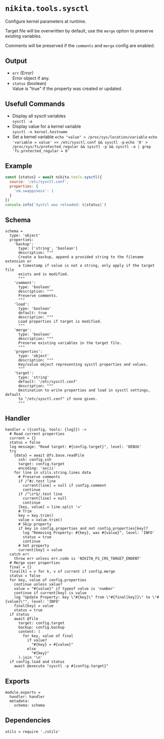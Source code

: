 
# `nikita.tools.sysctl`

Configure kernel parameters at runtime.

Target file will be overwritten by default, use the `merge` option to preserve existing variables.

Comments will be preserved if the `comments` and `merge` config are enabled.

## Output

* `err` (Error)   
  Error object if any.   
* `status`  (boolean)   
  Value is "true" if the property was created or updated.

## Usefull Commands

* Display all sysctl variables   
  `sysctl -a`
* Display value for a kernel variable   
  `sysctl -n kernel.hostname`
* Set a kernel variable
  `echo "value" > /proc/sys/location/variable`
  `echo 'variable = value' >> /etc/sysctl.conf && sysctl -p`
  `echo '0' > /proc/sys/fs/protected_regular && sysctl -p && sysctl -a | grep 'fs.protected_regular = 0'`

## Example

```js
const {status} = await nikita.tools.sysctl({
  source: '/etc/sysctl.conf',
  properties: {
    'vm.swappiness': 1
  }
})
console.info(`Systcl was reloaded: ${status}`)
```

## Schema

    schema =
      type: 'object'
      properties:
        'backup':
          type: ['string', 'boolean']
          description: """
          Create a backup, append a provided string to the filename extension or
          a timestamp if value is not a string, only apply if the target file
          exists and is modified.
          """
        'comment':
          type: 'boolean'
          description: """
          Preserve comments.
          """
        'load':
          type: 'boolean'
          default: true
          description: """
          Load properties if target is modified.
          """
        'merge':
          type: 'boolean'
          description: """
          Preserve existing variables in the target file.
          """
        'properties':
          type: 'object'
          description: """
          Key/value object representing sysctl properties and values.
          """
        'target':
          type: 'string'
          default: '/etc/sysctl.conf'
          description: """
          Destination to write properties and load in sysctl settings, default
          to "/etc/sysctl.conf" if none given.
          """

## Handler

    handler = ({config, tools: {log}}) ->
      # Read current properties
      current = {}
      status = false
      log message: "Read target: #{config.target}", level: 'DEBUG'
      try
        {data} = await @fs.base.readFile
          ssh: config.ssh
          target: config.target
          encoding: 'ascii'
        for line in utils.string.lines data
          # Preserve comments
          if /^#/.test line
            current[line] = null if config.comment
            continue
          if /^\s*$/.test line
            current[line] = null
            continue
          [key, value] = line.split '='
          # Trim
          key = key.trim()
          value = value.trim()
          # Skip property
          if key in config.properties and not config.properties[key]?
            log "Removing Property: #{key}, was #{value}", level: 'INFO'
            status = true
            continue
          # Set property
          current[key] = value
      catch err
        throw err unless err.code is 'NIKITA_FS_CRS_TARGET_ENOENT'
      # Merge user properties
      final = {}
      final[k] = v for k, v of current if config.merge
      status = false
      for key, value of config.properties
        continue unless value?
        value = "#{value}" if typeof value is 'number'
        continue if current[key] is value
        log "Update Property: key \"#{key}\" from \"#{final[key]}\" to \"#{value}\"", level: 'INFO'
        final[key] = value
        status = true
      if status
        await @file
          target: config.target
          backup: config.backup
          content: (
            for key, value of final
              if value?
                "#{key} = #{value}"
              else
                "#{key}"
          ).join '\n'
      if config.load and status
        await @execute "sysctl -p #{config.target}"

## Exports

    module.exports =
      handler: handler
      metadata:
        schema: schema

## Dependencies

    utils = require './utils'
